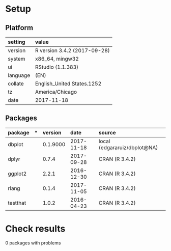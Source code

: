 # Setup

## Platform

|setting  |value                        |
|:--------|:----------------------------|
|version  |R version 3.4.2 (2017-09-28) |
|system   |x86_64, mingw32              |
|ui       |RStudio (1.1.383)            |
|language |(EN)                         |
|collate  |English_United States.1252   |
|tz       |America/Chicago              |
|date     |2017-11-18                   |

## Packages

|package  |*  |version  |date       |source                       |
|:--------|:--|:--------|:----------|:----------------------------|
|dbplot   |   |0.1.9000 |2017-11-18 |local (edgararuiz/dbplot@NA) |
|dplyr    |   |0.7.4    |2017-09-28 |CRAN (R 3.4.2)               |
|ggplot2  |   |2.2.1    |2016-12-30 |CRAN (R 3.4.2)               |
|rlang    |   |0.1.4    |2017-11-05 |CRAN (R 3.4.2)               |
|testthat |   |1.0.2    |2016-04-23 |CRAN (R 3.4.2)               |

# Check results

0 packages with problems




